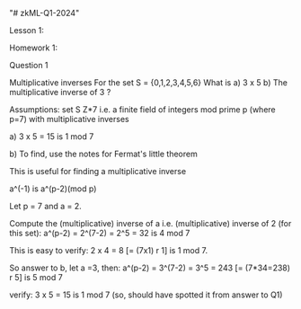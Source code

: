 "# zkML-Q1-2024" 

Lesson 1:

Homework 1:

Question 1

Multiplicative inverses
For the set S = {0,1,2,3,4,5,6}
What is
a) 3 x 5
b) The multiplicative inverse of 3 ?


Assumptions: set S Z*7 i.e. a finite field of integers mod prime p (where p=7) with multiplicative inverses

a) 3 x 5 = 15 is 1 mod 7

b) To find, use the notes for Fermat's little theorem

This is useful for finding a multiplicative inverse

a^(-1) is a^(p-2)(mod p)

Let p = 7 and a = 2. 

Compute the (multiplicative) inverse of a i.e. (multiplicative) inverse of 2 (for this set):
a^(p-2) = 2^(7-2) = 2^5 = 32 is 4 mod 7

This is easy to verify: 2 x 4 = 8 [= (7x1) r 1] is 1 mod 7.

So answer to b, let a =3, then:
a^(p-2) = 3^(7-2) = 3^5 = 243 [= (7*34=238) r 5] is 5 mod 7 

verify: 3 x 5 = 15 is 1 mod 7 (so, should have spotted it from answer to Q1)